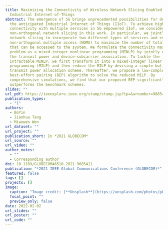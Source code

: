 ```yaml
---
title: Maximizing the Connectivity of Wireless Network Slicing Enabled
  Industrial Internet-of-Things
abstract: The emergence of 5G brings unprecedented possibilities for deploying
  the anticipated Industrial Internet of Things (IIoT). To achieve high density
  connectivity with multiple services in 5G empowered IIoT, we consider the
  non-orthogonal network slicing in this work. In particular, we jointly utilize
  network slicing to incorporate two different types of services and exploit
  non-orthogonal multiple access (NOMA) to maximize the number of total devices
  that can be accessed to the system. We formulate the connectivity maximization
  problem as a mixed-integer nonlinear programming (MINLP) by jointly optimizing
  the transmit power and device-subcarrier association. To tackle the
  intractable MINLP, we first transform it into a mixed-integer linear
  programming (MILP) and then reduce the MILP by devising a simple but effective
  transmit power allocation scheme. Thereafter, we propose a low-complexity
  best-effort pairing (BEP) algorithm to solve the reduced MILP. By
  comprehensive simulations, we find that our proposed BEP significantly
  outperforms the benchmark schemes.
slides: ""
url_pdf: https://ieeexplore.ieee.org/stamp/stamp.jsp?tp=&arnumber=9685411
publication_types:
  - "1"
authors:
  - BoYin
  - Jianhua Tang
  - Miaowen Wen
url_dataset: ""
url_project: ""
publication_short: In *2021 GLOBECOM*
url_source: ""
url_video: ""
author_notes:
  - ""
  - Corresponding author
doi: 10.1109/GLOBECOM46510.2021.9685411
publication: "*2021 IEEE Global Communications Conference (GLOBECOM)*"
featured: false
tags: []
projects: []
image:
  caption: "Image credit: [**Unsplash**](https://unsplash.com/photos/pLCdAaMFLTE)"
  focal_point: ""
  preview_only: false
date: 2022-02-02
url_slides: ""
url_poster: ""
url_code: ""
---
```

